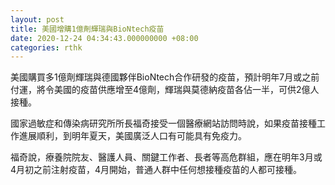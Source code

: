 ```yaml
---
layout: post
title: 美國增購1億劑輝瑞與BioNtech疫苗
date: 2020-12-24 04:34:43.000000000 +08:00
categories: rthk
---
```


美國購買多1億劑輝瑞與德國夥伴BioNtech合作研發的疫苗，預計明年7月或之前付運，將令美國的疫苗供應增至4億劑，輝瑞與莫德納疫苗各佔一半，可供2億人接種。

國家過敏症和傳染病研究所所長福奇接受一個醫療網站訪問時說，如果疫苗接種工作進展順利，到明年夏天，美國廣泛人口有可能具有免疫力。

福奇說，療養院院友、醫護人員、關鍵工作者、長者等高危群組，應在明年3月或4月初之前注射疫苗，4月開始，普通人群中任何想接種疫苗的人都可接種。
